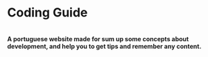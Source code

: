 <h1>Coding Guide</h1>
<br>
<strong>A portuguese website made for sum up some concepts about development, and help you to get tips and remember any content.</strong>